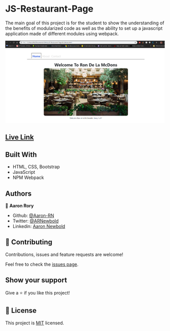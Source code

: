 # JS-Restaurant-Page
The main goal of this project is for the student to show the understanding of the benefits of modularized code as well as the ability to set up a javascript application made of different modules using webpack.

![screenshot](./screenshot.png)

## [Live Link](https://raw.githack.com/Aaron-RN/JS-Restaurant-Page/development/dist/index.html)

## Built With

- HTML, CSS, Bootstrap
- JavaScript
- NPM Webpack

## Authors

👤 **Aaron Rory**

- Github: [@Aaron-RN](https://github.com/Aaron-RN)
- Twitter: [@ARNewbold](https://twitter.com/ARNewbold)
- Linkedin: [Aaron Newbold](https://www.linkedin.com/in/aaron-newbold-1b9233187/)

## 🤝 Contributing

Contributions, issues and feature requests are welcome!

Feel free to check the [issues page](issues/).

## Show your support

Give a ⭐️ if you like this project!

## 📝 License

This project is [MIT](lic.url) licensed.
